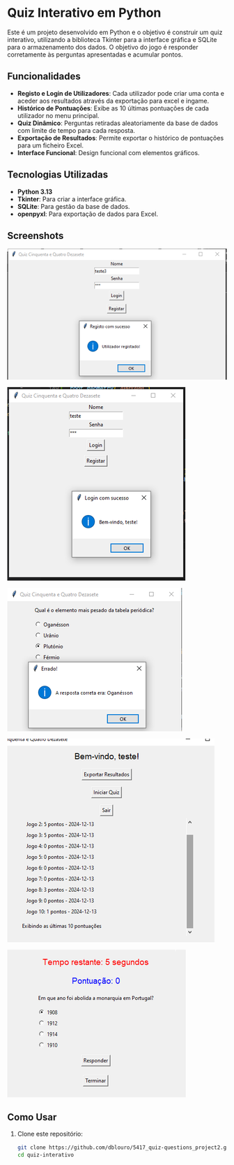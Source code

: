 # Quiz Interativo em Python

Este é um projeto desenvolvido em Python e o objetivo é construir um quiz interativo, utilizando a biblioteca Tkinter para a interface gráfica e SQLite para o armazenamento dos dados. O objetivo do jogo é responder corretamente às perguntas apresentadas e acumular pontos.

## Funcionalidades

- **Registo e Login de Utilizadores**: Cada utilizador pode criar uma conta e aceder aos resultados através da exportação para excel e ingame.
- **Histórico de Pontuações**: Exibe as 10 últimas pontuações de cada utilizador no menu principal.
- **Quiz Dinâmico**: Perguntas retiradas aleatoriamente da base de dados com limite de tempo para cada resposta.
- **Exportação de Resultados**: Permite exportar o histórico de pontuações para um ficheiro Excel.
- **Interface Funcional**: Design funcional com elementos gráficos.

## Tecnologias Utilizadas

- **Python 3.13**
- **Tkinter**: Para criar a interface gráfica.
- **SQLite**: Para gestão da base de dados.
- **openpyxl**: Para exportação de dados para Excel.

## Screenshots

![Registo](images/registar1.png)

![Welcome](images/welcome.png)

![Resposta](images/dq3.png)

![Pontos](images/pontos.png)

![Timer](images/timer.png)

## Como Usar

1. Clone este repositório:
   ```bash
   git clone https://github.com/dblouro/5417_quiz-questions_project2.git
   cd quiz-interativo
